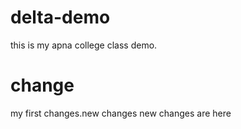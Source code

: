 # delta-demo
this is my apna college class demo.

# change
my first changes.new changes
new changes are here


